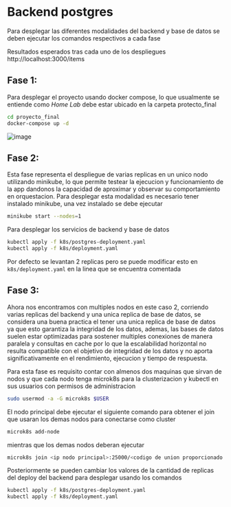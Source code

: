 # Backend postgres
Para desplegar las diferentes modalidades del backend y base de datos se deben ejecutar los comandos respectivos a cada fase

Resultados esperados tras cada uno de los despliegues http://localhost:3000/items

## Fase 1: 
Para desplegar el proyecto usando docker compose, lo que usualmente se entiende como *Home Lab* debe estar ubicado en la carpeta protecto_final
```bash
cd proyecto_final
docker-compose up -d
```
![image](https://github.com/user-attachments/assets/dc327b5f-1697-4bdb-8d50-94814e076c14)

## Fase 2:
Esta fase representa el despliegue de varias replicas en un unico nodo utilizando minikube, lo que permite testear la ejecucion y funcionamiento de la app dandonos la capacidad de aproximar y observar su comportamiento en orquestacion.
Para desplegar esta modalidad es necesario tener instalado minikube, una vez instalado se debe ejecutar
```bash
minikube start --nodes=1
```
Para desplegar los servicios de backend y base de datos
```bash
kubectl apply -f k8s/postgres-deployment.yaml
kubectl apply -f k8s/deployment.yaml
```
Por defecto se levantan 2 replicas pero se puede modificar esto en `k8s/deployment.yaml` en la linea que se encuentra comentada

## Fase 3:
Ahora nos encontramos con multiples nodos en este caso 2, corriendo varias replicas del backend y una unica replica de base de datos, se considera una buena practica el tener una unica replica de base de datos ya que esto garantiza la integridad de los datos, ademas, las bases de datos suelen estar optimizadas para sostener multiples conexiones de manera paralela y consultas en cache por lo que la escalabilidad horizontal no resulta compatible con el objetivo de integridad de los datos y no aporta significativamente en el rendimiento, ejecucion y tiempo de respuesta.

Para esta fase es requisito contar con almenos dos maquinas que sirvan de nodos y que cada nodo tenga microk8s para la clusterizacion y kubectl en sus usuarios con permisos de administracion
```bash
sudo usermod -a -G microk8s $USER
```

El nodo principal debe ejecutar el siguiente comando para obtener el join que usaran los demas nodos para conectarse como cluster
```bash
microk8s add-node
```

mientras que los demas nodos deberan ejecutar
```bash
microk8s join <ip nodo principal>:25000/<codigo de union proporcionado por el comando anterior>
```
Posteriormente se pueden cambiar los valores de la cantidad de replicas del deploy del backend para desplegar usando los comandos
```bash
kubectl apply -f k8s/postgres-deployment.yaml
kubectl apply -f k8s/deployment.yaml
```
